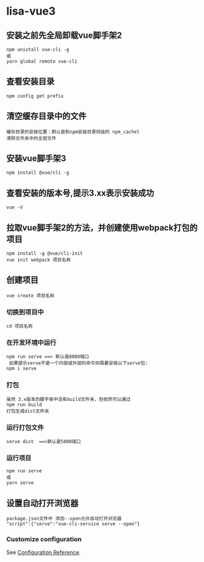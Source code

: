 # lisa-vue3

## 安装之前先全局卸载vue脚手架2
```
npm unistall vue-cli -g
或
yarn global remote vue-cli
```
## 查看安装目录
```
npm config get prefix
```
## 清空缓存目录中的文件
```
缓存目录的安装位置：默认是和npm安装目录同级的 npm_cachel
清除文件夹中的全部文件
```
## 安装vue脚手架3
```
npm install @vue/cli -g
```

## 查看安装的版本号,提示3.xx表示安装成功
```
vue -V
```

## 拉取vue脚手架2的方法，并创建使用webpack打包的项目
```
npm install -g @vue/cli-init
vue init webpack 项目名称
```
## 创建项目
```
vue create 项目名称
```
### 切换到项目中
```
cd 项目名称
```
### 在开发环境中运行
```
npm run serve ==> 默认是8080端口
 如果提示serve不是一个内部或外部的命令则需要安装以下serve包:
npm i serve
```
### 打包
```
虽然 3.x版本的脚手架中没有build文件夹，但依然可以通过
npm run build
打包生成dist文件夹
```
### 运行打包文件
```
serve dist  ==>默认是5000端口
```
### 运行项目
```
npm run serve
或
yarn serve
```
## 设置自动打开浏览器 
```
package.json文件中 添加--open允许自动打开浏览器
"script":{"serve":"vue-cli-service serve --open"}
```

### Customize configuration
See [Configuration Reference](https://cli.vuejs.org/config/).
